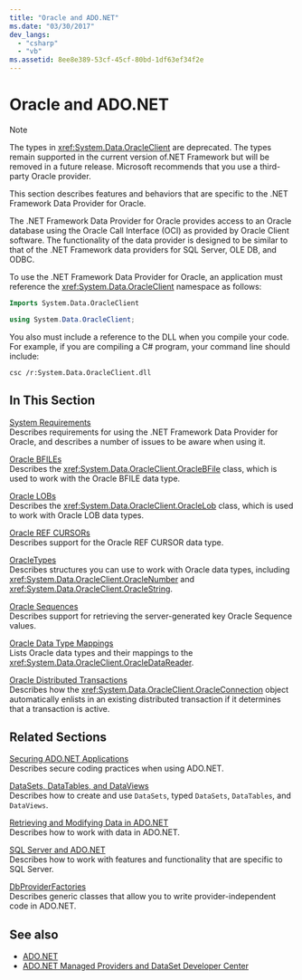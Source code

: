 ```yaml
---
title: "Oracle and ADO.NET"
ms.date: "03/30/2017"
dev_langs: 
  - "csharp"
  - "vb"
ms.assetid: 8ee8e389-53cf-45cf-80bd-1df63ef34f2e
---
```

# Oracle and ADO.NET
> [!NOTE]
>  The types in <xref:System.Data.OracleClient> are deprecated. The types remain supported in the current version of.NET Framework but will be removed in a future release. Microsoft recommends that you use a third-party Oracle provider.  
  
 This section describes features and behaviors that are specific to the .NET Framework Data Provider for Oracle.  
  
 The .NET Framework Data Provider for Oracle provides access to an Oracle database using the Oracle Call Interface (OCI) as provided by Oracle Client software. The functionality of the data provider is designed to be similar to that of the .NET Framework data providers for SQL Server, OLE DB, and ODBC.  
  
 To use the .NET Framework Data Provider for Oracle, an application must reference the <xref:System.Data.OracleClient> namespace as follows:  
  
```vb  
Imports System.Data.OracleClient  
```  
  
```csharp  
using System.Data.OracleClient;  
```  
  
 You also must include a reference to the DLL when you compile your code. For example, if you are compiling a C# program, your command line should include:  
  
```  
csc /r:System.Data.OracleClient.dll  
```  
  
## In This Section  
 [System Requirements](../../../../docs/framework/data/adonet/system-requirements-for-the-dotnet-data-provider-for-oracle.md)  
 Describes requirements for using the .NET Framework Data Provider for Oracle, and describes a number of issues to be aware when using it.  
  
 [Oracle BFILEs](../../../../docs/framework/data/adonet/oracle-bfiles.md)  
 Describes the <xref:System.Data.OracleClient.OracleBFile> class, which is used to work with the Oracle BFILE data type.  
  
 [Oracle LOBs](../../../../docs/framework/data/adonet/oracle-lobs.md)  
 Describes the <xref:System.Data.OracleClient.OracleLob> class, which is used to work with Oracle LOB data types.  
  
 [Oracle REF CURSORs](../../../../docs/framework/data/adonet/oracle-ref-cursors.md)  
 Describes support for the Oracle REF CURSOR data type.  
  
 [OracleTypes](../../../../docs/framework/data/adonet/oracletypes.md)  
 Describes structures you can use to work with Oracle data types, including <xref:System.Data.OracleClient.OracleNumber> and <xref:System.Data.OracleClient.OracleString>.  
  
 [Oracle Sequences](../../../../docs/framework/data/adonet/oracle-sequences.md)  
 Describes support for retrieving the server-generated key Oracle Sequence values.  
  
 [Oracle Data Type Mappings](../../../../docs/framework/data/adonet/oracle-data-type-mappings.md)  
 Lists Oracle data types and their mappings to the <xref:System.Data.OracleClient.OracleDataReader>.  
  
 [Oracle Distributed Transactions](../../../../docs/framework/data/adonet/oracle-distributed-transactions.md)  
 Describes how the <xref:System.Data.OracleClient.OracleConnection> object automatically enlists in an existing distributed transaction if it determines that a transaction is active.  
  
## Related Sections  
 [Securing ADO.NET Applications](../../../../docs/framework/data/adonet/securing-ado-net-applications.md)  
 Describes secure coding practices when using ADO.NET.  
  
 [DataSets, DataTables, and DataViews](../../../../docs/framework/data/adonet/dataset-datatable-dataview/index.md)  
 Describes how to create and use `DataSets`, typed `DataSets`, `DataTables`, and `DataViews`.  
  
 [Retrieving and Modifying Data in ADO.NET](../../../../docs/framework/data/adonet/retrieving-and-modifying-data.md)  
 Describes how to work with data in ADO.NET.  
  
 [SQL Server and ADO.NET](../../../../docs/framework/data/adonet/sql/index.md)  
 Describes how to work with features and functionality that are specific to SQL Server.  
  
 [DbProviderFactories](../../../../docs/framework/data/adonet/dbproviderfactories.md)  
 Describes generic classes that allow you to write provider-independent code in ADO.NET.  
  
## See also

- [ADO.NET](../../../../docs/framework/data/adonet/index.md)
- [ADO.NET Managed Providers and DataSet Developer Center](https://go.microsoft.com/fwlink/?LinkId=217917)
